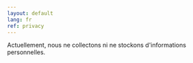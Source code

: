 ```yaml
---
layout: default
lang: fr
ref: privacy
---
```


Actuellement, nous ne collectons ni ne stockons d'informations personnelles.
